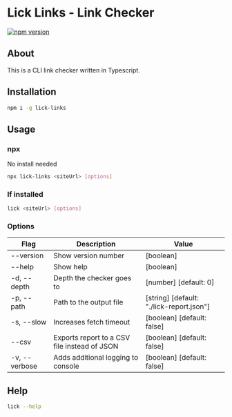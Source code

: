 # Lick Links - Link Checker

[![npm version](https://badge.fury.io/js/lick-links.svg)](https://badge.fury.io/js/lick-links)

## About

This is a CLI link checker written in Typescript.

## Installation

```bash
npm i -g lick-links
```

## Usage

### npx

No install needed

```bash
npx lick-links <siteUrl> [options]
```

### If installed

```bash
lick <siteUrl> [options]
```

### Options

| Flag          | Description                                  | Value                                    |
| ------------- | -------------------------------------------- | ---------------------------------------- |
| --version     | Show version number                          | [boolean]                                |
| --help        | Show help                                    | [boolean]                                |
| -d, --depth   | Depth the checker goes to                    | [number] [default: 0]                    |
| -p, --path    | Path to the output file                      | [string] [default: "./lick-report.json"] |
| -s, --slow    | Increases fetch timeout                      | [boolean] [default: false]               |
| --csv         | Exports report to a CSV file instead of JSON | [boolean] [default: false]               |
| -v, --verbose | Adds additional logging to console           | [boolean] [default: false]               |

## Help

```bash
lick --help
```
